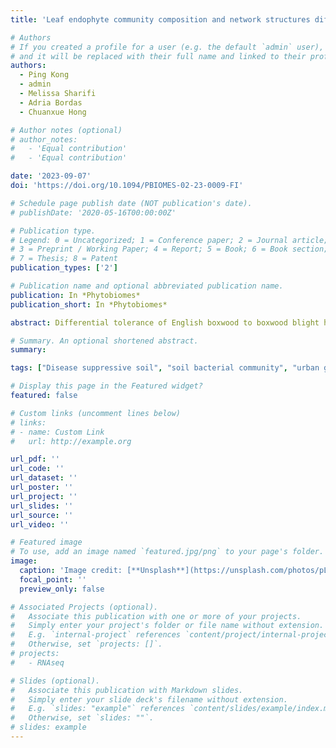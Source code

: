 ```yaml
---
title: 'Leaf endophyte community composition and network structures differ between tolerant and susceptible English boxwood'

# Authors
# If you created a profile for a user (e.g. the default `admin` user), write the username (folder name) here
# and it will be replaced with their full name and linked to their profile.
authors:
  - Ping Kong
  - admin
  - Melissa Sharifi
  - Adria Bordas
  - Chuanxue Hong

# Author notes (optional)
# author_notes:
#   - 'Equal contribution'
#   - 'Equal contribution'

date: '2023-09-07'
doi: 'https://doi.org/10.1094/PBIOMES-02-23-0009-FI'

# Schedule page publish date (NOT publication's date).
# publishDate: '2020-05-16T00:00:00Z'

# Publication type.
# Legend: 0 = Uncategorized; 1 = Conference paper; 2 = Journal article;
# 3 = Preprint / Working Paper; 4 = Report; 5 = Book; 6 = Book section;
# 7 = Thesis; 8 = Patent
publication_types: ['2']

# Publication name and optional abbreviated publication name.
publication: In *Phytobiomes*
publication_short: In *Phytobiomes*

abstract: Differential tolerance of English boxwood to boxwood blight has been linked to the ratio of culturable bacterial and fungal dominance in the leaf tissue of representative samples. To further understand how the whole endophyte communities may involve the tolerance of large samples, we extracted DNA from healthy leaf tissue of previously identified 28 tolerant (T), 41 moderately tolerant (M), and 21 susceptible (S) English boxwood plants, then sequenced associated bacterial and fungal amplicons using the Nanopore MinION platform. The endophyte community did not differ in diversity among the T, M, and S plants but differed in the abundance of bacteria and fungi, particularly between T and S samples. The bacterial genera Brevundimonas and Ammonifex had higher relative abundance in the T and M communities than in the S community, in which the fungal genera Botrytis and Thermothelomyces and family Chaetomiaceae were more dominant. The same results were obtained when mother and daughter samples in the T community were compared with controls in the S community, suggesting bacteria as a work force in the T community. Cooccurrence network analyses revealed that the T network had more fungal hubs but was less complex, with more positive connections than the S network, suggesting that the T community was supported by a healthier network. The resistance of English boxwood to blight is likely attributed to bacteria dominance and a synergic community network. This study is foundational to constructing synthetic communities and using whole communities of tolerant plants through vegetative propagation for microbe-modulated immunity.

# Summary. An optional shortened abstract.
summary: 

tags: ["Disease suppressive soil", "soil bacterial community", "urban garden", "boxwood", "biological control agents", "Nanopore MinION sequencing"]

# Display this page in the Featured widget?
featured: false

# Custom links (uncomment lines below)
# links:
# - name: Custom Link
#   url: http://example.org

url_pdf: ''
url_code: ''
url_dataset: ''
url_poster: ''
url_project: ''
url_slides: ''
url_source: ''
url_video: ''

# Featured image
# To use, add an image named `featured.jpg/png` to your page's folder.
image:
  caption: 'Image credit: [**Unsplash**](https://unsplash.com/photos/pLCdAaMFLTE)'
  focal_point: ''
  preview_only: false

# Associated Projects (optional).
#   Associate this publication with one or more of your projects.
#   Simply enter your project's folder or file name without extension.
#   E.g. `internal-project` references `content/project/internal-project/index.md`.
#   Otherwise, set `projects: []`.
# projects:
#   - RNAseq

# Slides (optional).
#   Associate this publication with Markdown slides.
#   Simply enter your slide deck's filename without extension.
#   E.g. `slides: "example"` references `content/slides/example/index.md`.
#   Otherwise, set `slides: ""`.
# slides: example
---
```


<!-- {{% callout note %}}
Click the _Cite_ button above to demo the feature to enable visitors to import publication metadata into their reference management software.
{{% /callout %}}

{{% callout note %}}
Create your slides in Markdown - click the _Slides_ button to check out the example.
{{% /callout %}}

Supplementary notes can be added here, including [code, math, and images](https://wowchemy.com/docs/writing-markdown-latex/). -->
